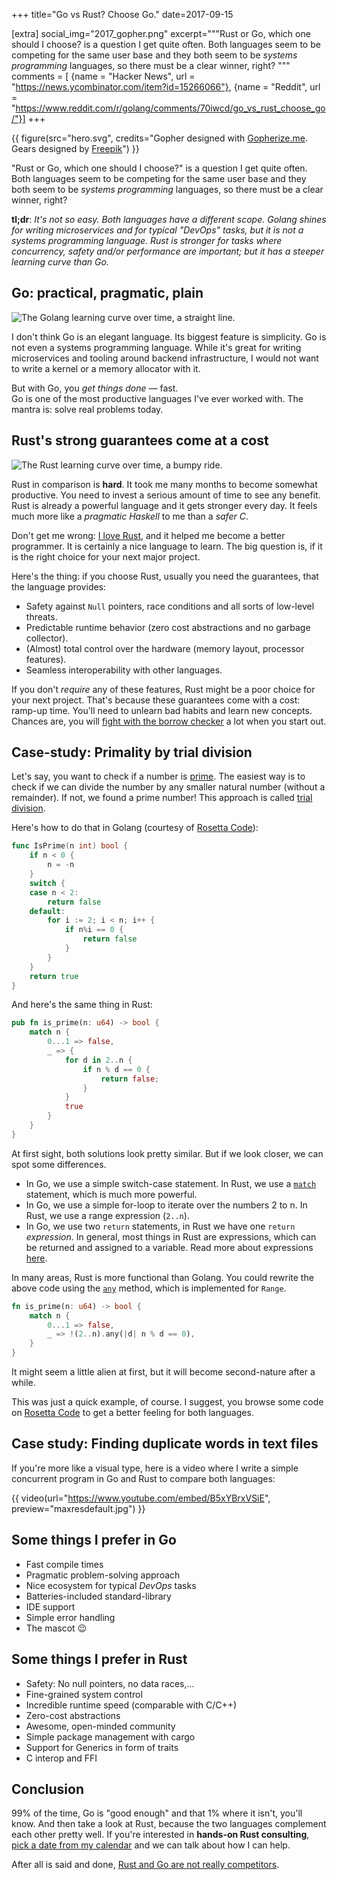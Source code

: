 +++
title="Go vs Rust? Choose Go."
date=2017-09-15

[extra]
social_img="2017_gopher.png"
excerpt="""Rust or Go, which one should I choose? is a question I get quite often.
Both languages seem to be competing for the same user base and they both seem to be
*systems programming* languages, so there must be a clear winner, right?
"""
comments = [
  {name = "Hacker News", url = "https://news.ycombinator.com/item?id=15266066"},
  {name = "Reddit", url = "https://www.reddit.com/r/golang/comments/70iwcd/go_vs_rust_choose_go/"}]
+++

{{ figure(src="hero.svg", credits="Gopher designed with <a href='https://gopherize.me'>Gopherize.me</a>. Gears designed by <a href='https://www.freepik.com/free-vector/gear-background-with-pieces-different-colors_966124.htm'>Freepik</a>") }}

"Rust or Go, which one should I choose?" is a question I get quite often.
Both languages seem to be competing for the same user base and they both seem to be
_systems programming_ languages, so there must be a clear winner, right?

**tl;dr**: _It's not so easy. Both languages have a different scope. Golang shines for writing microservices and for typical "DevOps" tasks, but it is not a systems programming language. Rust is stronger for tasks where concurrency, safety and/or performance are important; but it has a steeper learning curve than Go._

## Go: practical, pragmatic, plain

<img src="go.jpg" alt="The Golang learning curve over time, a straight line."/>

I don't think Go is an elegant language. Its biggest feature is simplicity.
Go is not even a systems programming language. While it's great for writing microservices and tooling around backend infrastructure, I would not want to write a kernel or a memory allocator with it.

But with Go, you _get things done_ &mdash; fast.  
Go is one of the most productive languages I've ever worked with.
The mantra is: solve real problems today.

## Rust's strong guarantees come at a cost

<img src="rust.jpg" alt="The Rust learning curve over time, a bumpy ride."/>

Rust in comparison is **hard**. It took me many months to become somewhat productive.
You need to invest a serious amount of time to see any benefit.
Rust is already a powerful language and it gets stronger every day.
It feels much more like a _pragmatic Haskell_ to me than a _safer C_.

Don't get me wrong: [I love Rust](https://www.youtube.com/channel/UCZ_EWaQZCZuGGfnuqUoHujw), and it helped me become a better programmer. It is certainly a nice language to learn. The big question is, if it is the right choice for your next major project.

Here's the thing: if you choose Rust, usually you need the guarantees, that the language provides:

- Safety against `Null` pointers, race conditions and all sorts of low-level threats.
- Predictable runtime behavior (zero cost abstractions and no garbage collector).
- (Almost) total control over the hardware (memory layout, processor features).
- Seamless interoperability with other languages.

If you don't _require_ any of these features, Rust might be a poor choice for your next project.
That's because these guarantees come with a cost: ramp-up time.
You'll need to unlearn bad habits and learn new concepts.
Chances are, you will [fight with the borrow checker](https://m-decoster.github.io/2017/01/16/fighting-borrowchk/) a lot when you start out.

## Case-study: Primality by trial division

Let's say, you want to check if a number is [prime](https://en.wikipedia.org/wiki/Prime_number).
The easiest way is to check if we can divide the number by any smaller natural number (without a remainder). If not, we found a prime number! This approach is called [trial division](https://en.wikipedia.org/wiki/Trial_division).

Here's how to do that in Golang (courtesy of [Rosetta Code](https://rosettacode.org/wiki/Primality_by_trial_division#Go)):

```go
func IsPrime(n int) bool {
	if n < 0 {
		n = -n
	}
	switch {
	case n < 2:
		return false
	default:
		for i := 2; i < n; i++ {
			if n%i == 0 {
				return false
			}
		}
	}
	return true
}
```

And here's the same thing in Rust:

```rust
pub fn is_prime(n: u64) -> bool {
    match n {
        0...1 => false,
        _ => {
            for d in 2..n {
                if n % d == 0 {
                    return false;
                }
            }
            true
        }
    }
}
```

At first sight, both solutions look pretty similar.
But if we look closer, we can spot some differences.

- In Go, we use a simple switch-case statement. In Rust, we use a [`match`](https://doc.rust-lang.org/1.2.0/book/match.html) statement, which is much more powerful.
- In Go, we use a simple for-loop to iterate over the numbers 2 to n. In Rust, we use a range expression (`2..n`).
- In Go, we use two `return` statements, in Rust we have one `return` _expression_. In general, most things in Rust are expressions, which can be returned and assigned to a variable. Read more about expressions [here](https://doc.rust-lang.org/beta/reference/expressions.html).

In many areas, Rust is more functional than Golang. You could rewrite the above code using the [`any`](https://doc.rust-lang.org/std/iter/trait.Iterator.html#method.any) method, which is implemented for `Range`.

```rust
fn is_prime(n: u64) -> bool {
    match n {
        0...1 => false,
        _ => !(2..n).any(|d| n % d == 0),
    }
}
```

It might seem a little alien at first, but it will become second-nature after a while.

This was just a quick example, of course. I suggest, you browse some code on [Rosetta Code](https://rosettacode.org/wiki/Rosetta_Code) to get a better feeling for both languages.

## Case study: Finding duplicate words in text files

If you're more like a visual type, here is a video where I write a simple
concurrent program in Go and Rust to compare both languages:

{{ video(url="https://www.youtube.com/embed/B5xYBrxVSiE", preview="maxresdefault.jpg") }}

## Some things I prefer in Go

- Fast compile times
- Pragmatic problem-solving approach
- Nice ecosystem for typical _DevOps_ tasks
- Batteries-included standard-library
- IDE support
- Simple error handling
- The mascot 😉

## Some things I prefer in Rust

- Safety: No null pointers, no data races,...
- Fine-grained system control
- Incredible runtime speed (comparable with C/C++)
- Zero-cost abstractions
- Awesome, open-minded community
- Simple package management with cargo
- Support for Generics in form of traits
- C interop and FFI

## Conclusion

99% of the time, Go is "good enough" and that 1% where it isn't, you'll know.
And then take a look at Rust, because the two languages complement each other pretty well.
If you're interested in **hands-on Rust consulting**, [pick a date from my
calendar](https://calendly.com/matthias-endler) and we can talk about how I can help.

After all is said and done, [Rust and Go are not really competitors](https://dave.cheney.net/2015/07/02/why-go-and-rust-are-not-competitors).
